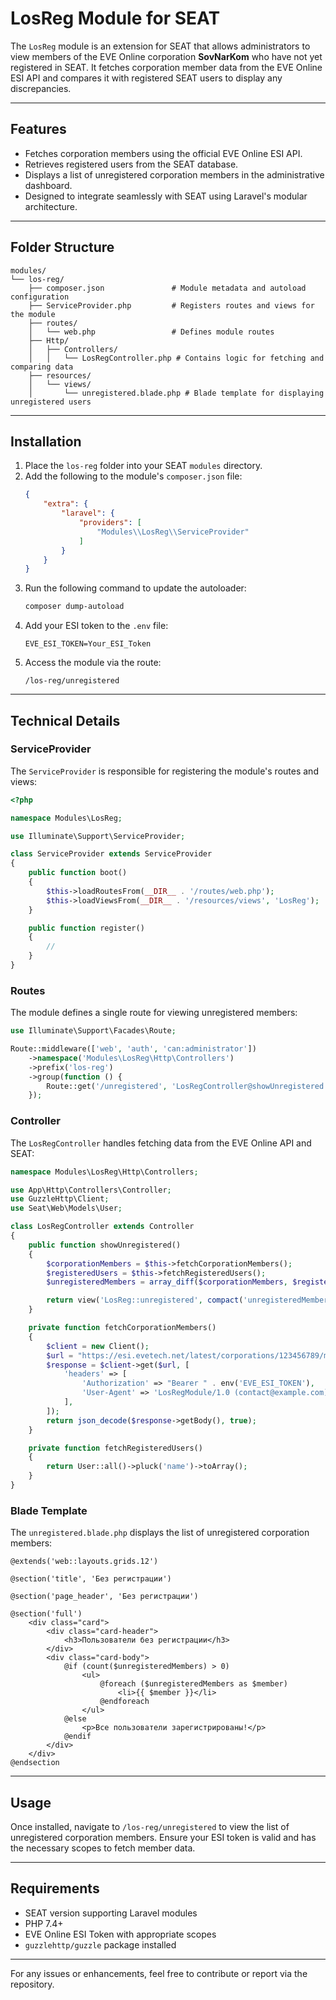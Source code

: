 # LosReg Module for SEAT

The `LosReg` module is an extension for SEAT that allows administrators to view members of the EVE Online corporation **SovNarKom** who have not yet registered in SEAT. It fetches corporation member data from the EVE Online ESI API and compares it with registered SEAT users to display any discrepancies.

---

## Features
- Fetches corporation members using the official EVE Online ESI API.
- Retrieves registered users from the SEAT database.
- Displays a list of unregistered corporation members in the administrative dashboard.
- Designed to integrate seamlessly with SEAT using Laravel's modular architecture.

---

## Folder Structure
```plaintext
modules/
└── los-reg/
    ├── composer.json               # Module metadata and autoload configuration
    ├── ServiceProvider.php         # Registers routes and views for the module
    ├── routes/
    │   └── web.php                 # Defines module routes
    ├── Http/
    │   ├── Controllers/
    │   │   └── LosRegController.php # Contains logic for fetching and comparing data
    ├── resources/
    │   └── views/
    │       └── unregistered.blade.php # Blade template for displaying unregistered users
```

---

## Installation

1. Place the `los-reg` folder into your SEAT `modules` directory.
2. Add the following to the module's `composer.json` file:
    ```json
    {
        "extra": {
            "laravel": {
                "providers": [
                    "Modules\\LosReg\\ServiceProvider"
                ]
            }
        }
    }
    ```
3. Run the following command to update the autoloader:
    ```bash
    composer dump-autoload
    ```
4. Add your ESI token to the `.env` file:
    ```env
    EVE_ESI_TOKEN=Your_ESI_Token
    ```
5. Access the module via the route:
    ```
    /los-reg/unregistered
    ```

---

## Technical Details

### ServiceProvider
The `ServiceProvider` is responsible for registering the module's routes and views:

```php
<?php

namespace Modules\LosReg;

use Illuminate\Support\ServiceProvider;

class ServiceProvider extends ServiceProvider
{
    public function boot()
    {
        $this->loadRoutesFrom(__DIR__ . '/routes/web.php');
        $this->loadViewsFrom(__DIR__ . '/resources/views', 'LosReg');
    }

    public function register()
    {
        //
    }
}
```

### Routes
The module defines a single route for viewing unregistered members:
```php
use Illuminate\Support\Facades\Route;

Route::middleware(['web', 'auth', 'can:administrator'])
    ->namespace('Modules\LosReg\Http\Controllers')
    ->prefix('los-reg')
    ->group(function () {
        Route::get('/unregistered', 'LosRegController@showUnregistered')->name('los-reg.unregistered');
    });
```

### Controller
The `LosRegController` handles fetching data from the EVE Online API and SEAT:
```php
namespace Modules\LosReg\Http\Controllers;

use App\Http\Controllers\Controller;
use GuzzleHttp\Client;
use Seat\Web\Models\User;

class LosRegController extends Controller
{
    public function showUnregistered()
    {
        $corporationMembers = $this->fetchCorporationMembers();
        $registeredUsers = $this->fetchRegisteredUsers();
        $unregisteredMembers = array_diff($corporationMembers, $registeredUsers);

        return view('LosReg::unregistered', compact('unregisteredMembers'));
    }

    private function fetchCorporationMembers()
    {
        $client = new Client();
        $url = "https://esi.evetech.net/latest/corporations/123456789/members/";
        $response = $client->get($url, [
            'headers' => [
                'Authorization' => "Bearer " . env('EVE_ESI_TOKEN'),
                'User-Agent' => 'LosRegModule/1.0 (contact@example.com)'
            ],
        ]);
        return json_decode($response->getBody(), true);
    }

    private function fetchRegisteredUsers()
    {
        return User::all()->pluck('name')->toArray();
    }
}
```

### Blade Template
The `unregistered.blade.php` displays the list of unregistered corporation members:
```blade
@extends('web::layouts.grids.12')

@section('title', 'Без регистрации')

@section('page_header', 'Без регистрации')

@section('full')
    <div class="card">
        <div class="card-header">
            <h3>Пользователи без регистрации</h3>
        </div>
        <div class="card-body">
            @if (count($unregisteredMembers) > 0)
                <ul>
                    @foreach ($unregisteredMembers as $member)
                        <li>{{ $member }}</li>
                    @endforeach
                </ul>
            @else
                <p>Все пользователи зарегистрированы!</p>
            @endif
        </div>
    </div>
@endsection
```

---

## Usage
Once installed, navigate to `/los-reg/unregistered` to view the list of unregistered corporation members. Ensure your ESI token is valid and has the necessary scopes to fetch member data.

---

## Requirements
- SEAT version supporting Laravel modules
- PHP 7.4+
- EVE Online ESI Token with appropriate scopes
- `guzzlehttp/guzzle` package installed

---

For any issues or enhancements, feel free to contribute or report via the repository.

